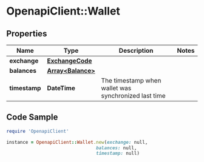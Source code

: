 # OpenapiClient::Wallet

## Properties

Name | Type | Description | Notes
------------ | ------------- | ------------- | -------------
**exchange** | [**ExchangeCode**](ExchangeCode.md) |  | 
**balances** | [**Array&lt;Balance&gt;**](Balance.md) |  | 
**timestamp** | **DateTime** | The timestamp when wallet was synchronized last time | 

## Code Sample

```ruby
require 'OpenapiClient'

instance = OpenapiClient::Wallet.new(exchange: null,
                                 balances: null,
                                 timestamp: null)
```


